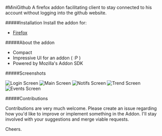 #MiniGithub
A firefox addon facilitating client to stay connected to his account without logging into the github website.

#####Installation
Install the addon for:
* [Firefox](https://addons.mozilla.org/addon/minigithub/)


#####About the addon

* Compact
* Impressive UI for an addon ( :P )
* Powered by Mozilla's Addon SDK

#####Screenshots

![Login Screen](screenshots/login.png) 
![Main Screen](screenshots/mainmenu.png) 
![Notifs Screen](screenshots/notifs.png)
![Trend Screen](screenshots/trending.png)
![Events Screen](screenshots/events.png)

#####Contributions

Contributions are very much welcome. Please create an issue regarding how you'd like to improve or implement something in the Addon. I'll stay involved with your suggestions and merge viable requests.

Cheers.
